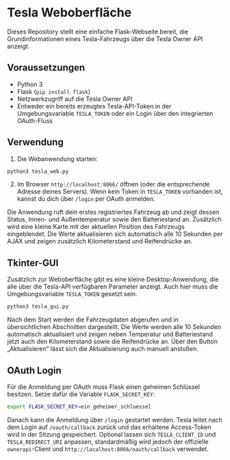 # Tesla Weboberfläche

Dieses Repository stellt eine einfache Flask-Webseite bereit, die
Grundinformationen eines Tesla-Fahrzeugs über die Tesla Owner API anzeigt.

## Voraussetzungen

* Python 3
* Flask (`pip install flask`)
* Netzwerkzugriff auf die Tesla Owner API
* Entweder ein bereits erzeugtes Tesla-API-Token in der Umgebungsvariable
  `TESLA_TOKEN` oder ein Login über den integrierten OAuth-Fluss

## Verwendung

1. Die Webanwendung starten:

```bash
python3 tesla_web.py
```
2. Im Browser `http://localhost:8066/` öffnen (oder die entsprechende Adresse
deines Servers). Wenn kein Token in `TESLA_TOKEN` vorhanden ist, kannst du dich
über `/login` per OAuth anmelden.

Die Anwendung ruft dein erstes registriertes Fahrzeug ab und zeigt dessen
Status, Innen- und Außentemperatur sowie den Batteriestand an. Zusätzlich wird
eine kleine Karte mit der aktuellen Position des Fahrzeugs eingeblendet.
Die Werte aktualisieren sich automatisch alle 10&nbsp;Sekunden per AJAX und
zeigen zusätzlich Kilometerstand und Reifendrücke an.

## Tkinter-GUI

Zusätzlich zur Weboberfläche gibt es eine kleine Desktop-Anwendung,
die alle über die Tesla-API verfügbaren Parameter anzeigt. Auch hier muss
die Umgebungsvariable `TESLA_TOKEN` gesetzt sein.

```bash
python3 tesla_gui.py
```

Nach dem Start werden die Fahrzeugdaten abgerufen und in übersichtlichen
Abschnitten dargestellt. Die Werte werden alle 10&nbsp;Sekunden automatisch
aktualisiert und zeigen neben Temperatur und Batteriestand jetzt auch den
Kilometerstand sowie die Reifendrücke an. Über den Button „Aktualisieren" lässt
sich die Aktualisierung auch manuell anstoßen.

## OAuth Login

Für die Anmeldung per OAuth muss Flask einen geheimen Schlüssel besitzen.
Setze dafür die Variable `FLASK_SECRET_KEY`:

```bash
export FLASK_SECRET_KEY=ein_geheimer_schluessel
```

Danach kann die Anmeldung über `/login` gestartet werden. Tesla leitet nach
dem Login auf `/oauth/callback` zurück und das erhaltene Access-Token wird in
der Sitzung gespeichert.
Optional lassen sich `TESLA_CLIENT_ID` und `TESLA_REDIRECT_URI` anpassen,
standardmäßig wird jedoch der offizielle `ownerapi`-Client und
`http://localhost:8066/oauth/callback` verwendet.


